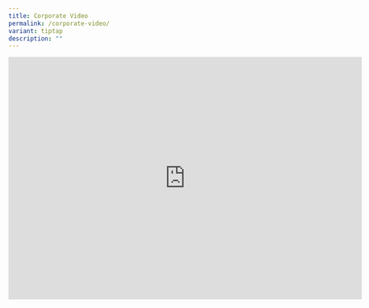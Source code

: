 ```yaml
---
title: Corporate Video
permalink: /corporate-video/
variant: tiptap
description: ""
---
```

<div class="iframe-wrapper">
<iframe height="480" width="700" allowfullscreen="true" frameborder="0" src="https://www.youtube.com/embed/2S3tBKYOdE4"></iframe>
</div>
<p></p>